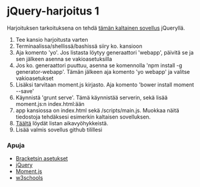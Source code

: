 # jQuery-harjoitus 1
Harjoituksen tarkoituksena on tehdä [tämän kaltainen sovellus](http://users.metropolia.fi/~ilkkamtk/DJAKK/jQuery1/) jQueryllä.

1. Tee kansio harjoitusta varten
2. Terminaalissa/shellissä/bashissä siiry ko. kansioon
3. Aja komento 'yo'. Jos listasta löytyy generaattori 'webapp', päivitä se ja sen jälkeen asenna se vakioasetuksilla
4. Jos ko. generaattori puuttuu, asenna se komennolla 'npm install -g generator-webapp'. Tämän jälkeen aja komento 'yo webapp' ja valitse vakioasetukset
5. Lisäksi tarvitaan moment.js kirjasto. Aja komento 'bower install moment --save'
6. Käynnistä 'grunt serve'. Tämä käynnistää serverin, sekä lisää moment.js:n index.html:ään
7. app kansiossa on index.html sekä /scripts/main.js. Muokkaa näitä tiedostoja tehdäksesi esimerkin kaltaisen sovelluksen.
8. [Täältä](http://www.freeformatter.com/time-zone-list-html-select.html) löydät listan aikavyöhykkeistä.
9. Lisää valmis sovellus github tilillesi

### Apuja
* [Bracketsin asetukset](https://github.com/mattpe/wbma/blob/master/docs/w1-toolchain.md#install-the-editor)
* [jQuery](https://jquery.com/)
* [Moment.js](http://momentjs.com)
* [w3schools](http://www.w3schools.com/js/js_timing.asp)
